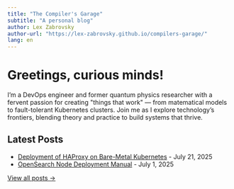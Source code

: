 ```yaml
---
title: "The Compiler's Garage"
subtitle: "A personal blog"
author: Lex Zabrovsky
author-url: "https://lex-zabrovsky.github.io/compilers-garage/"
lang: en
---
```


# Greetings, curious minds! 

I’m a DevOps engineer and former quantum physics researcher with a fervent passion for creating "things that work" — from matematical models to fault-tolerant Kubernetes clusters. Join me as I explore technology’s frontiers, blending theory and practice to build systems that thrive.

## Latest Posts

- [Deployment of HAProxy on Bare-Metal Kubernetes](2025-07-21-setup-haproxy-ingress.html) - July 21, 2025
- [OpenSearch Node Deployment Manual](2025-07-01-opensearch-deployment.html) - July 1, 2025

[View all posts →](blog-index.html)